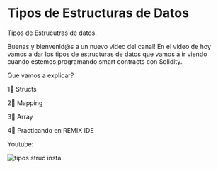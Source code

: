 # Tipos de Estructuras de Datos

Tipos de Estrucutras de datos.

Buenas y bienvenid@s a un nuevo video del canal! En el video de hoy vamos a dar los tipos de estructuras de datos que vamos a ir viendo cuando estemos programando smart contracts con Solidity.

Que vamos a explicar?

1⃣ Structs

2⃣ Mapping

3⃣ Array

4⃣ Practicando en REMIX IDE

Youtube:

![tipos struc insta](https://user-images.githubusercontent.com/101588200/170527283-ebaaf17a-0c16-406b-80e8-47ef54a93e0b.png)
